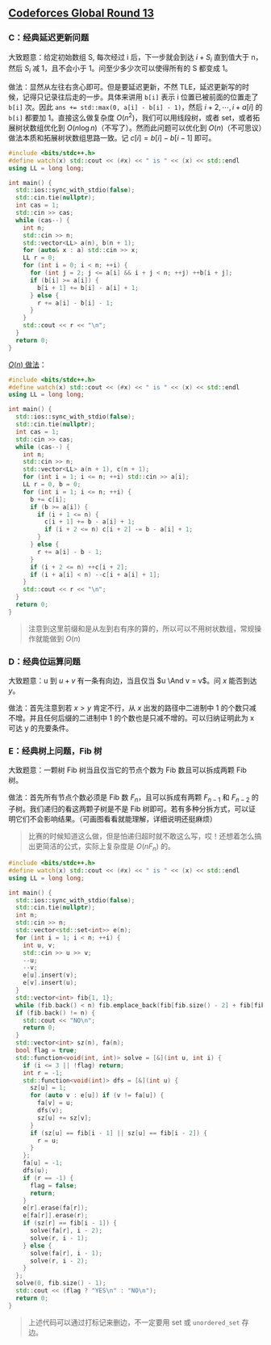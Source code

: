 ## [Codeforces Global Round 13](https://codeforces.com/contest/1491/)


### C：经典延迟更新问题

大致题意：给定初始数组 S, 每次经过 i 后，下一步就会到达 $i + S_i$ 直到值大于 n，然后 $S_i$ 减 1，且不会小于 1。问至少多少次可以使得所有的 S 都变成 1。

做法：显然从左往右贪心即可。但是要延迟更新，不然 TLE，延迟更新写的时候，记得只记录往后走的一步。具体来讲用 `b[i]` 表示 i 位置已被前面的位置走了 `b[i]` 次。因此 `ans += std::max(0, a[i] - b[i] - 1)`，然后 $i + 2, \cdots, i + a[i]$ 的 `b[i]` 都要加 1。直接这么做复杂度 $O(n^2)$，我们可以用线段树，或者 set，或者拓展树状数组优化到 $O(n \log n)$（不写了）。然而此问题可以优化到 $O(n)$（不可思议）做法本质和拓展树状数组思路一致。记 $c[i] = b[i] - b[i - 1]$ 即可。

``` C++
#include <bits/stdc++.h>
#define watch(x) std::cout << (#x) << " is " << (x) << std::endl
using LL = long long;

int main() {
  std::ios::sync_with_stdio(false);
  std::cin.tie(nullptr);
  int cas = 1;
  std::cin >> cas;
  while (cas--) {
    int n;
    std::cin >> n;
    std::vector<LL> a(n), b(n + 1);
    for (auto& x : a) std::cin >> x;
    LL r = 0;
    for (int i = 0; i < n; ++i) {
      for (int j = 2; j <= a[i] && i + j < n; ++j) ++b[i + j];
      if (b[i] >= a[i]) {
        b[i + 1] += b[i] - a[i] + 1;
      } else {
        r += a[i] - b[i] - 1;
      }
    }
    std::cout << r << "\n";
  }
  return 0;
}
```

[$O(n)$ 做法](https://codeforces.com/contest/1491/submission/108758256)：

``` C++
#include <bits/stdc++.h>
#define watch(x) std::cout << (#x) << " is " << (x) << std::endl
using LL = long long;

int main() {
  std::ios::sync_with_stdio(false);
  std::cin.tie(nullptr);
  int cas = 1;
  std::cin >> cas;
  while (cas--) {
    int n;
    std::cin >> n;
    std::vector<LL> a(n + 1), c(n + 1);
    for (int i = 1; i <= n; ++i) std::cin >> a[i];
    LL r = 0, b = 0;
    for (int i = 1; i <= n; ++i) {
      b += c[i];
      if (b >= a[i]) {
        if (i + 1 <= n) {
          c[i + 1] += b - a[i] + 1;
          if (i + 2 <= n) c[i + 2] -= b - a[i] + 1;
        }
      } else {
        r += a[i] - b - 1;
      }
      if (i + 2 <= n) ++c[i + 2];
      if (i + a[i] < n) --c[i + a[i] + 1];
    }
    std::cout << r << "\n";
  }
  return 0;
}
```

> 注意到这里前缀和是从左到右有序的算的，所以可以不用树状数组，常规操作就能做到 $O(n)$


### D：经典位运算问题

大致题意：u 到 $u + v$ 有一条有向边，当且仅当 $u \And v = v$。问 $x$ 能否到达 $y$。

做法：首先注意到若 $x > y$ 肯定不行，从 $x$ 出发的路径中二进制中 1 的个数只减不增。并且任何后缀的二进制中 1 的个数也是只减不增的。可以归纳证明此为 x 可达 y 的充要条件。


### E：经典树上问题，Fib 树

大致题意：一颗树 Fib 树当且仅当它的节点个数为 Fib 数且可以拆成两颗 Fib 树。

做法：首先所有节点个数必须是 Fib 数 $F_n$，且可以拆成有两颗 $F_{n - 1}$ 和 $F_{n- 2}$ 的子树。我们递归的看这两颗子树是不是 Fib 树即可。若有多种分拆方式，可以证明它们不会影响结果。（可画图看看就能理解，详细说明还挺麻烦）

> 比赛的时候知道这么做，但是怕递归超时就不敢这么写，哎！还想着怎么搞出更简洁的公式，实际上复杂度是 $O(n F_n)$ 的。

``` C++
#include <bits/stdc++.h>
#define watch(x) std::cout << (#x) << " is " << (x) << std::endl
using LL = long long;

int main() {
  std::ios::sync_with_stdio(false);
  std::cin.tie(nullptr);
  int n;
  std::cin >> n;
  std::vector<std::set<int>> e(n);
  for (int i = 1; i < n; ++i) {
    int u, v;
    std::cin >> u >> v;
    --u;
    --v;
    e[u].insert(v);
    e[v].insert(u);
  }
  std::vector<int> fib{1, 1};
  while (fib.back() < n) fib.emplace_back(fib[fib.size() - 2] + fib[fib.size() - 1]);
  if (fib.back() != n) {
    std::cout << "NO\n";
    return 0;
  }
  std::vector<int> sz(n), fa(n);
  bool flag = true;
  std::function<void(int, int)> solve = [&](int u, int i) {
    if (i <= 3 || !flag) return;
    int r = -1;
    std::function<void(int)> dfs = [&](int u) {
      sz[u] = 1;
      for (auto v : e[u]) if (v != fa[u]) {
        fa[v] = u;
        dfs(v);
        sz[u] += sz[v];
      }
      if (sz[u] == fib[i - 1] || sz[u] == fib[i - 2]) {
        r = u;
      }
    };
    fa[u] = -1;
    dfs(u);
    if (r == -1) {
      flag = false;
      return;
    }
    e[r].erase(fa[r]);
    e[fa[r]].erase(r);
    if (sz[r] == fib[i - 1]) {
      solve(fa[r], i - 2);
      solve(r, i - 1);
    } else {
      solve(fa[r], i - 1);
      solve(r, i - 2);
    }
  };
  solve(0, fib.size() - 1);
  std::cout << (flag ? "YES\n" : "NO\n");
  return 0;
}
```

> 上述代码可以通过打标记来删边，不一定要用 set 或 `unordered_set` 存边。
